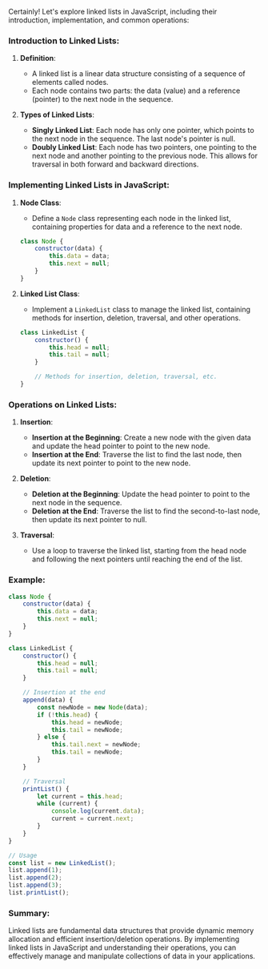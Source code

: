 Certainly! Let's explore linked lists in JavaScript, including their introduction, implementation, and common operations:

### Introduction to Linked Lists:

1. **Definition**:
   - A linked list is a linear data structure consisting of a sequence of elements called nodes.
   - Each node contains two parts: the data (value) and a reference (pointer) to the next node in the sequence.

2. **Types of Linked Lists**:
   - **Singly Linked List**: Each node has only one pointer, which points to the next node in the sequence. The last node's pointer is null.
   - **Doubly Linked List**: Each node has two pointers, one pointing to the next node and another pointing to the previous node. This allows for traversal in both forward and backward directions.

### Implementing Linked Lists in JavaScript:

1. **Node Class**:
   - Define a `Node` class representing each node in the linked list, containing properties for data and a reference to the next node.

   ```javascript
   class Node {
       constructor(data) {
           this.data = data;
           this.next = null;
       }
   }
   ```

2. **Linked List Class**:
   - Implement a `LinkedList` class to manage the linked list, containing methods for insertion, deletion, traversal, and other operations.

   ```javascript
   class LinkedList {
       constructor() {
           this.head = null;
           this.tail = null;
       }

       // Methods for insertion, deletion, traversal, etc.
   }
   ```

### Operations on Linked Lists:

1. **Insertion**:
   - **Insertion at the Beginning**: Create a new node with the given data and update the head pointer to point to the new node.
   - **Insertion at the End**: Traverse the list to find the last node, then update its next pointer to point to the new node.

2. **Deletion**:
   - **Deletion at the Beginning**: Update the head pointer to point to the next node in the sequence.
   - **Deletion at the End**: Traverse the list to find the second-to-last node, then update its next pointer to null.

3. **Traversal**:
   - Use a loop to traverse the linked list, starting from the head node and following the next pointers until reaching the end of the list.

### Example:

```javascript
class Node {
    constructor(data) {
        this.data = data;
        this.next = null;
    }
}

class LinkedList {
    constructor() {
        this.head = null;
        this.tail = null;
    }

    // Insertion at the end
    append(data) {
        const newNode = new Node(data);
        if (!this.head) {
            this.head = newNode;
            this.tail = newNode;
        } else {
            this.tail.next = newNode;
            this.tail = newNode;
        }
    }

    // Traversal
    printList() {
        let current = this.head;
        while (current) {
            console.log(current.data);
            current = current.next;
        }
    }
}

// Usage
const list = new LinkedList();
list.append(1);
list.append(2);
list.append(3);
list.printList();
```

### Summary:

Linked lists are fundamental data structures that provide dynamic memory allocation and efficient insertion/deletion operations. By implementing linked lists in JavaScript and understanding their operations, you can effectively manage and manipulate collections of data in your applications.